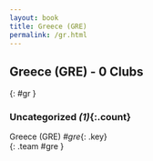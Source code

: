 ```yaml
---
layout: book
title: Greece (GRE)
permalink: /gr.html
---
```


## Greece (GRE) - 0 Clubs
{: #gr }









### Uncategorized _(1)_{:.count}

Greece  (GRE)  _#gre_{: .key} <br>
{: .team #gre }


 
